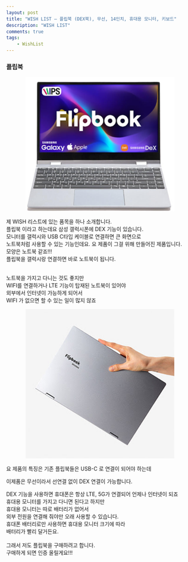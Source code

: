 ```yaml
---
layout: post
title: "WISH LIST – 플립북 (DEX북), 무선, 14인치, 휴대용 모니터, 키보드"
description: "WISH LIST"
comments: true
tags:
    - WishList
---
```


### 플립북

<p align="center"><a href="/assets/images/flipbook.png" id="open-image"><img src="/assets/images/flipbook.png" alt="FlipBook" width="400"/></a></p>

제 WISH 리스트에 있는 품목을 하나 소개합니다. <br />
플립북 이라고 하는데요 삼성 갤럭시폰에 DEX 기능이 있습니다. <br />
모니터를 갤럭시와 USB C타입 케이블로 연결하면 큰 화면으로 <br />
노트북처럼 사용할 수 있는 기능인데요. 요 제품이 그걸 위해 만들어진 제품입니다. <br />
모양은 노트북 같죠!!! <br />
플립북을 갤럭시랑 연결하면 바로 노트북이 됩니다.​ <br />

 <br />
노트북을 가지고 다니는 것도 좋지만 <br />
WIFI를 연결하거나 LTE 기능이 탑재된 노트북이 있어야 <br />
외부에서 인터넷이 가능하게 되어서 <br />
WIFI 가 없으면 할 수 있는 일이 많지 않죠 <br />

<p align="center"><a href="/assets/images/flipbook.jpg" id="open-image"><img src="/assets/images/flipbook.jpg" alt="FlipBook" width="400"/></a></p>

요 제품의 특징은 기존 플립북들은 USB-C 로 연결이 되어야 하는데  <br />

이제품은 무선이라서 선연결 없이 DEX 연결이 가능합니다.  <br />

DEX 기능을 사용하면 휴대폰은 항상 LTE, 5G가 연결되어 언제나 인터넷이 되죠 <br />
휴대용 모니터를 가지고 다니면 된다고 하지만 <br />
휴대용 모니터는 따로 배터리가 없어서 <br />
외부 전원을 연결해 줘야만 오래 사용할 수 있습니다. <br />
휴대폰 배터리로만 사용하면 휴대용 모니터 크기에 따라  <br />
배터리가 빨리 달거든요.​<br />
<br />
그래서 저도 플립북을 구매하려고 합니다. <br />
구매하게 되면 인증 올릴게요!!! <br />
